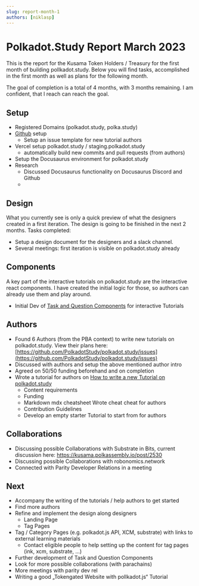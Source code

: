 ```yaml
---
slug: report-month-1
authors: [niklasp]
---
```


# Polkadot.Study Report March 2023

This is the report for the Kusama Token Holders / Treasury for the first month of building pollkadot.study. Below you will find tasks, accomplished in the first month as well as plans for the following month.

The goal of completion is a total of 4 months, with 3 months remaining. I am confident, that I reach can reach the goal.

## Setup

- Registered Domains (polkadot.study, polka.study)
- [Github](https://github.com/PolkadotStudy/polkadot.study) setup
  - Setup an issue template for new tutorial authors
- Vercel setup polkadot.study / staging.polkadot.study
  - automatically build new commits and pull requests (from authors)
- Setup the Docusaurus environment for polkadot.study
- Research
  - Discussed Docusaurus functionality on Docusaurus Discord and Github
  - 

## Design

What you currently see is only a quick preview of what the designers created in a first iteration. The design is going to be finished in the next 2 months. Tasks completed:

- Setup a design document for the designers and a slack channel.
- Several meetings: first iteration is visible on polkadot.study already

## Components

A key part of the interactive tutorials on polkadot.study are the interactive react components. I have created the initial logic for those, so authors can already use them and play around.

- Initial Dev of [Task and Question Components](https://polkadot.study/docs/authors/components-cheatsheet#tasks) for interactive Tutorials

## Authors

- Found 6 Authors (from the PBA context) to write new tutorials on polkadot.study. View their plans here: [https://github.com/PolkadotStudy/polkadot.study/issues](https://github.com/PolkadotStudy/polkadot.study/issues)
- Discussed with authors and setup the above mentioned author intro
- Agreed on 50/50 funding beforehand and on completion
- Wrote a tutorial for authors on [How to write a new Tutorial on polkadot.study](https://polkadot.study/docs/authors/new-tutorial-on-polkadot-study/intro)
  - Content requirements
  - Funding
  - Markdown mdx cheatsheet Wrote cheat cheat for authors
  - Contribution Guidelines
  - Develop an empty starter Tutorial to start from for authors

## Collaborations

- Discussing possible Collaborations with Substrate in Bits, current discussion here: https://kusama.polkassembly.io/post/2530
- Discussing  possible Collaborations with robonomics.network
- Connected with Parity Developer Relations in a meeting

## Next

- Accompany the writing of the tutorials / help authors to get started
- Find more authors
- Refine and implement the design along designers
  - Landing Page
  - Tag Pages
- Tag / Category Pages (e.g. polkadot.js API, XCM, substrate) with links to external learning materials
  - Contact eligible people to help setting up the content for tag pages (ink, xcm, substrate, ...)
- Further development of Task and Question Components
- Look for more possible collaborations (with parachains)
- More meetings with parity dev rel
- Writing a good „Tokengated Website with pollkadot.js“ Tutorial
